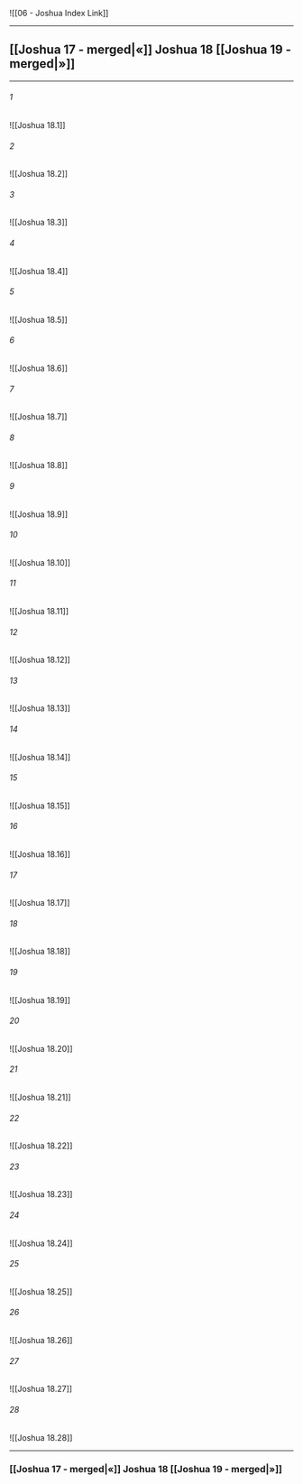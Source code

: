 ![[06 - Joshua Index Link]]

---
##  [[Joshua 17 - merged|«]] Joshua 18 [[Joshua 19 - merged|»]]

---

###### 1
![[Joshua 18.1]] 

###### 2
![[Joshua 18.2]] 

###### 3
![[Joshua 18.3]] 

###### 4
![[Joshua 18.4]]

###### 5 
![[Joshua 18.5]] 

###### 6
![[Joshua 18.6]] 

###### 7
![[Joshua 18.7]] 

###### 8
![[Joshua 18.8]] 

###### 9
![[Joshua 18.9]] 

###### 10
![[Joshua 18.10]] 

###### 11
![[Joshua 18.11]] 

###### 12
![[Joshua 18.12]]

###### 13
![[Joshua 18.13]] 

###### 14
![[Joshua 18.14]] 

###### 15
![[Joshua 18.15]]

###### 16
![[Joshua 18.16]] 

###### 17
![[Joshua 18.17]]

###### 18
![[Joshua 18.18]] 

###### 19
![[Joshua 18.19]] 

###### 20
![[Joshua 18.20]]

###### 21
![[Joshua 18.21]] 

###### 22
![[Joshua 18.22]] 

###### 23
![[Joshua 18.23]]

###### 24
![[Joshua 18.24]] 

###### 25
![[Joshua 18.25]]

###### 26
![[Joshua 18.26]] 

###### 27
![[Joshua 18.27]] 

###### 28
![[Joshua 18.28]]


---
###  [[Joshua 17 - merged|«]] Joshua 18 [[Joshua 19 - merged|»]]